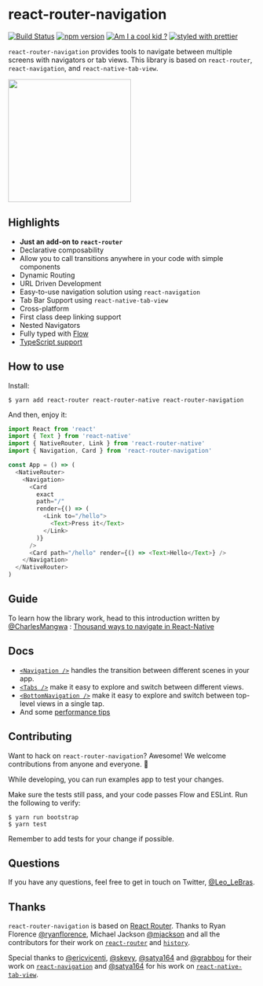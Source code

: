 # react-router-navigation

[![Build Status](https://travis-ci.org/LeoLeBras/react-router-navigation.svg?branch=master)](https://travis-ci.org/LeoLeBras/react-router-navigation)
[![npm version](https://badge.fury.io/js/react-router-navigation.svg)](https://badge.fury.io/js/react-router-navigation)
[![Am I a cool kid ?](http://cool-kid.herokuapp.com/LeoLeBras/react-router-navigation)](https://github.com/awemakers/cool-kid)
[![styled with prettier](https://img.shields.io/badge/styled_with-prettier-ff69b4.svg)](https://github.com/prettier/prettier)

`react-router-navigation` provides tools to navigate between multiple screens with
navigators or tab views. This library is based on `react-router`, `react-navigation`,
and `react-native-tab-view`.

<img src="https://raw.githubusercontent.com/LeoLeBras/react-router-navigation/master/docs/demo.gif" width="250">

## Highlights

* **Just an add-on to `react-router`**
* Declarative composability
* Allow you to call transitions anywhere in your code with simple components
* Dynamic Routing
* URL Driven Development
* Easy-to-use navigation solution using `react-navigation`
* Tab Bar Support using `react-native-tab-view`
* Cross-platform
* First class deep linking support
* Nested Navigators
* Fully typed with [Flow](https://flow.org/)
* [TypeScript support](https://github.com/DefinitelyTyped/DefinitelyTyped/pull/23114)

## How to use

Install:

```shell
$ yarn add react-router react-router-native react-router-navigation
```

And then, enjoy it:

```js
import React from 'react'
import { Text } from 'react-native'
import { NativeRouter, Link } from 'react-router-native'
import { Navigation, Card } from 'react-router-navigation'

const App = () => (
  <NativeRouter>
    <Navigation>
      <Card
        exact
        path="/"
        render={() => (
          <Link to="/hello">
            <Text>Press it</Text>
          </Link>
        )}
      />
      <Card path="/hello" render={() => <Text>Hello</Text>} />
    </Navigation>
  </NativeRouter>
)
```

## Guide

To learn how the library work, head to this introduction written by [@CharlesMangwa](https://twitter.com/Charles_Mangwa) : [Thousand ways to navigate in React-Native](https://medium.com/the-react-native-log/thousand-ways-to-navigate-in-react-native-f7a1e311a0e8)

## Docs

* [`<Navigation />`](https://github.com/LeoLeBras/react-router-navigation/blob/master/docs/NAVIGATION.md) handles the transition between different scenes in your app.
* [`<Tabs />`](https://github.com/LeoLeBras/react-router-navigation/blob/master/docs/TABS.md) make it easy to explore and switch between different views.
* [`<BottomNavigation />`](https://github.com/LeoLeBras/react-router-navigation/blob/master/docs/BOTTOM_NAVIGATION.md) make it easy to explore and switch between top-level views in a single tap.
* And some [performance tips](https://github.com/LeoLeBras/react-router-navigation/blob/master/docs/PERFORMANCE.md)

## Contributing

Want to hack on `react-router-navigation`? Awesome! We welcome contributions from anyone and everyone. :rocket:

While developing, you can run examples app to test your changes.

Make sure the tests still pass, and your code passes Flow and ESLint. Run the following to verify:

```shell
$ yarn run bootstrap
$ yarn test
```

Remember to add tests for your change if possible.

## Questions

If you have any questions, feel free to get in touch on Twitter, [@Leo_LeBras](https://twitter.com/Leo_LeBras).

## Thanks

`react-router-navigation` is based on [React Router](https://github.com/reactjs/react-router). Thanks to Ryan Florence [@ryanflorence](https://twitter.com/ryanflorence), Michael Jackson [@mjackson](https://twitter.com/mjackson) and all the contributors for their work on [`react-router`](https://github.com/reactjs/react-router) and [`history`](https://github.com/mjackson/history).

Special thanks to [@ericvicenti](https://twitter.com/ericvicenti), [@skevy](https://twitter.com/skevy), [@satya164](https://twitter.com/satya164) and [@grabbou](https://twitter.com/grabbou) for their work on [`react-navigation`](https://github.com/react-community/react-navigation/) and [@satya164](https://twitter.com/satya164) for his work on [`react-native-tab-view`](https://github.com/react-native-community/react-native-tab-view).
